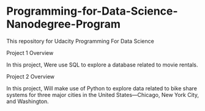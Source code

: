 # Programming-for-Data-Science-Nanodegree-Program
This repository for Udacity Programming For Data Science

Project 1 Overview

In this project, Were use SQL to explore a database related to movie rentals.

Project 2 Overview

In this project, Will make use of Python to explore data related to bike share systems for three major cities in the United States—Chicago, New York City, and Washington.
